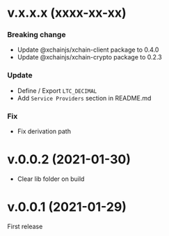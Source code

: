# v.x.x.x (xxxx-xx-xx)

### Breaking change

- Update @xchainjs/xchain-client package to 0.4.0
- Update @xchainjs/xchain-crypto package to 0.2.3

### Update

- Define / Export `LTC_DECIMAL`
- Add `Service Providers` section in README.md

### Fix

- Fix derivation path

# v.0.0.2 (2021-01-30)

- Clear lib folder on build

# v.0.0.1 (2021-01-29)

First release
